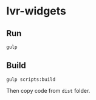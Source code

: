 # lvr-widgets


## Run
```
gulp
```

## Build
```
gulp scripts:build
```
Then copy code from `dist` folder.
